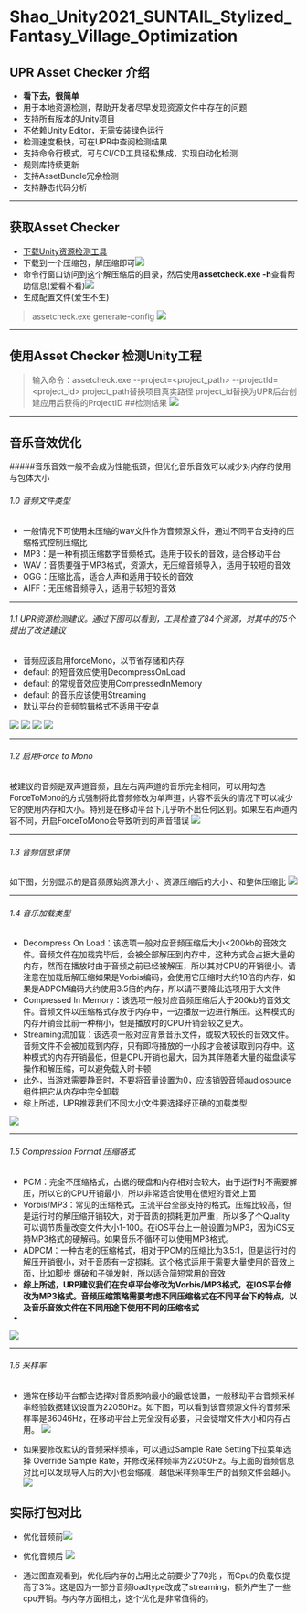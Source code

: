 # Shao_Unity2021_SUNTAIL_Stylized_Fantasy_Village_Optimization

## UPR Asset Checker 介绍
- **看下去，很简单**
- 用于本地资源检测，帮助开发者尽早发现资源文件中存在的问题
- 支持所有版本的Unity项目
- 不依赖Unity Editor，无需安装绿色运行
- 检测速度极快，可在UPR中查阅检测结果
- 支持命令行模式，可与CI/CD工具轻松集成，实现自动化检测
- 规则库持续更新
- 支持AssetBundle冗余检测
- 支持静态代码分析

---

## 获取Asset Checker
- [下载Unity资源检测工具](https://upr.unity.cn/instructions/assetchecker#UserManual)
- 下载到一个压缩包，解压缩即可![](https://upload-images.jianshu.io/upload_images/2356692-dabbb8d2ec12c5d3.png?imageMogr2/auto-orient/strip%7CimageView2/2/w/1240)
- 命令行窗口访问到这个解压缩后的目录，然后使用**assetcheck.exe -h**查看帮助信息(爱看不看)![](https://upload-images.jianshu.io/upload_images/2356692-758b102e242c9821.png?imageMogr2/auto-orient/strip%7CimageView2/2/w/1240)
- 生成配置文件(爱生不生)
> assetcheck.exe generate-config
![](https://upload-images.jianshu.io/upload_images/2356692-2b670b5cafc7c0a7.png?imageMogr2/auto-orient/strip%7CimageView2/2/w/1240)

---

## 使用Asset Checker 检测Unity工程
>输入命令：assetcheck.exe --project=<project_path> --projectId=<project_id>
project_path替换项目真实路径
project_id替换为UPR后台创建应用后获得的ProjectID
##检测结果
![](https://upload-images.jianshu.io/upload_images/2356692-f22d8dec332d7a79.png?imageMogr2/auto-orient/strip%7CimageView2/2/w/1240)

---

## 音乐音效优化
#####音乐音效一般不会成为性能瓶颈，但优化音乐音效可以减少对内存的使用与包体大小

###### 1.0 音频文件类型
- 一般情况下可使用未压缩的wav文件作为音频源文件，通过不同平台支持的压缩格式控制压缩比
- MP3：是一种有损压缩数字音频格式，适用于较长的音效，适合移动平台
- WAV：音质要强于MP3格式，资源大，无压缩音频导入，适用于较短的音效
- OGG：压缩比高，适合人声和适用于较长的音效
- AIFF：无压缩音频导入，适用于较短的音效
---

###### 1.1 UPR资源检测建议。通过下图可以看到，工具检查了84个资源，对其中的75个提出了改进建议
- 音频应该启用forceMono，以节省存储和内存
- default 的短音效应使用DecompressOnLoad
- default 的常规音效应使用CompressedInMemory
- default 的音乐应该使用Streaming
- 默认平台的音频剪辑格式不适用于安卓

![](https://upload-images.jianshu.io/upload_images/2356692-9ccc8068fa992537.png?imageMogr2/auto-orient/strip%7CimageView2/2/w/1240)
![](https://upload-images.jianshu.io/upload_images/2356692-55346437f47634cc.png?imageMogr2/auto-orient/strip%7CimageView2/2/w/1240)
![](https://upload-images.jianshu.io/upload_images/2356692-b3af8a7733588d2c.png?imageMogr2/auto-orient/strip%7CimageView2/2/w/1240)
![](https://upload-images.jianshu.io/upload_images/2356692-eb78d50815989532.png?imageMogr2/auto-orient/strip%7CimageView2/2/w/1240)

---

###### 1.2 启用Force to Mono
被建议的音频是双声道音频，且左右两声道的音乐完全相同，可以用勾选ForceToMono的方式强制将此音频修改为单声道，内容不丢失的情况下可以减少它的使用内存和大小。特别是在移动平台下几乎听不出任何区别。如果左右声道内容不同，开启ForceToMono会导致听到的声音错误
![](https://upload-images.jianshu.io/upload_images/2356692-2289a58639dd14b0.png?imageMogr2/auto-orient/strip%7CimageView2/2/w/1240)

---

###### 1.3 音频信息详情
如下图，分别显示的是音频原始资源大小 、资源压缩后的大小 、和整体压缩比 
![](https://upload-images.jianshu.io/upload_images/2356692-29fe39bdac470e1a.png?imageMogr2/auto-orient/strip%7CimageView2/2/w/1240)

---

###### 1.4 音乐加载类型
- Decompress On Load：该选项一般对应音频压缩后大小<200kb的音效文件。音频文件在加载完毕后，会被全部解压到内存中，这种方式会占据大量的内存，然而在播放时由于音频之前已经被解压，所以其对CPU的开销很小。请注意在加载后解压缩如果是Vorbis编码，会使用它压缩时大约10倍的内存，如果是ADPCM编码大约使用3.5倍的内存，所以请不要降此选项用于大文件
- Compressed In Memory：该选项一般对应音频压缩后大于200kb的音效文件。音频文件以压缩格式存放于内存中，一边播放一边进行解压。这种模式的内存开销会比前一种稍小，但是播放时的CPU开销会较之更大。
- Streaming流加载：该选项一般对应背景音乐文件，或较大较长的音效文件。音频文件不会被加载到内存，只有即将播放的一小段才会被读取到内存中。这种模式的内存开销最低，但是CPU开销也最大，因为其伴随着大量的磁盘读写操作和解压缩，可以避免载入时卡顿
- 此外，当游戏需要静音时，不要将音量设置为0，应该销毁音频audiosource组件把它从内存中完全卸载
- 综上所述，UPR推荐我们不同大小文件要选择好正确的加载类型

![](https://upload-images.jianshu.io/upload_images/2356692-2d6c8840fbd2d0ca.png?imageMogr2/auto-orient/strip%7CimageView2/2/w/1240)

--- 

###### 1.5 Compression Format 压缩格式
- PCM：完全不压缩格式，占据的硬盘和内存相对会较大，由于运行时不需要解压，所以它的CPU开销最小，所以非常适合使用在很短的音效上面
- Vorbis/MP3：常见的压缩格式，主流平台全部支持的格式，压缩比较高，但是运行时的解压缩开销较大，对于音质的损耗更加严重，所以多了个Quality可以调节质量改变文件大小1-100。在iOS平台上一般设置为MP3，因为iOS支持MP3格式的硬解码。如果音乐不循环可以使用MP3格式。
- ADPCM：一种古老的压缩格式，相对于PCM的压缩比为3.5:1，但是运行时的解压开销很小，对于音质有一定损耗。这个格式适用于需要大量使用的音效上面，比如脚步 爆破和子弹发射，所以适合简短常用的音效
- **综上所述，URP建议我们在安卓平台修改为Vorbis/MP3格式，在IOS平台修改为MP3格式。音频压缩策略需要考虑不同压缩格式在不同平台下的特点，以及音乐音效文件在不同用途下使用不同的压缩格式**
- 

![](https://upload-images.jianshu.io/upload_images/2356692-855d314c5421c372.png?imageMogr2/auto-orient/strip%7CimageView2/2/w/1240)

---

###### 1.6 采样率
- 通常在移动平台都会选择对音质影响最小的最低设置，一般移动平台音频采样率经验数据建议设置为22050Hz。如下图，可以看到该音频源文件的音频采样率是36046Hz，在移动平台上完全没有必要，只会徒增文件大小和内存占用。
![](https://upload-images.jianshu.io/upload_images/2356692-4db2ccc4597a4770.png?imageMogr2/auto-orient/strip%7CimageView2/2/w/1240)

- 如果要修改默认的音频采样频率，可以通过Sample Rate Setting下拉菜单选择 Override Sample Rate，并修改采样频率为22050Hz。与上面的音频信息对比可以发现导入后的大小也会缩减，越低采样频率生产的音频文件会越小。
![](https://upload-images.jianshu.io/upload_images/2356692-3f5bb0215566e706.png?imageMogr2/auto-orient/strip%7CimageView2/2/w/1240)

## 实际打包对比
- 优化音频前![](https://upload-images.jianshu.io/upload_images/2356692-e75920e3bbcf07c8.png?imageMogr2/auto-orient/strip%7CimageView2/2/w/1240)

- 优化音频后
![](https://upload-images.jianshu.io/upload_images/2356692-614a20cecf1486b1.png?imageMogr2/auto-orient/strip%7CimageView2/2/w/1240)

- 通过图直观看到，优化后内存的占用比之前要少了70兆   ，而Cpu的负载仅提高了3%。这是因为一部分音频loadtype改成了streaming，额外产生了一些cpu开销。与内存方面相比，这个优化是非常值得的。
